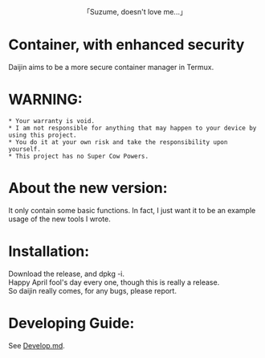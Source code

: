 <p align="center">「Suzume, doesn't love me...」</p>

# Container, with enhanced security
Daijin aims to be a more secure container manager in Termux.      
# WARNING:      
```
* Your warranty is void.
* I am not responsible for anything that may happen to your device by using this project.
* You do it at your own risk and take the responsibility upon yourself.
* This project has no Super Cow Powers.
```
# About the new version:
It only contain some basic functions. In fact, I just want it to be an example usage of the new tools I wrote.      
# Installation:
Download the release, and dpkg -i.         
Happy April fool's day every one, though this is really a release.           
So daijin really comes, for any bugs, please report.          
# Developing Guide:
See [Develop.md](https://github.com/Moe-hacker/daijin/blob/main/Develop.md).      

